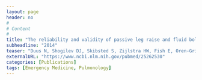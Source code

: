 ```yaml
---
layout: page
header: no
#
# Content
#
title: "The reliability and validity of passive leg raise and fluid bolus to assess fluid responsiveness in spontaneously breathing emergency department patients."
subheadline: "2014"
teaser: "Duus N, Shogilev DJ, Skibsted S, Zijlstra HW, Fish E, Oren-Grinberg A, Lior Y, Novack V, Talmor D, Kirkegaard H, Shapiro NI."
externalURL: "https://www.ncbi.nlm.nih.gov/pubmed/25262530"
categories: [Publications]
tags: [Emergency Medicine, Pulmonology]
---
```

